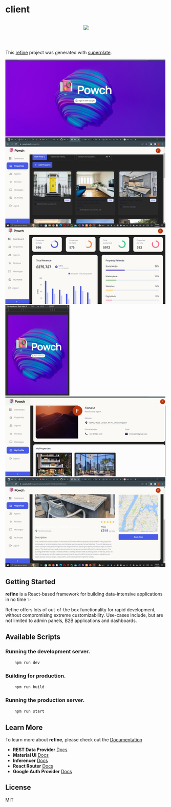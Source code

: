 # client

<div align="center" style="margin: 30px;">
    <a href="https://refine.dev">
    <img src="https://refine.ams3.cdn.digitaloceanspaces.com/refine_logo.png"  align="center" />
    </a>
</div>
<br/>

This [refine](https://github.com/refinedev/refine) project was generated with [superplate](https://github.com/pankod/superplate).

<div flex flex-col-4>
  <img src="https://github.com/fiona02/refine_dashboard/blob/main/Loginpage.jpg" width="500px" />
  <img src="https://github.com/fiona02/refine_dashboard/blob/main/allproperties.jpg" width="500px" />
  <img src="https://github.com/fiona02/refine_dashboard/blob/main/homepage.jpg" width="500px" />
  <img src="https://github.com/fiona02/refine_dashboard/blob/main/ipad-mini_responsive.jpg" width="200px" />
  <img src="https://github.com/fiona02/refine_dashboard/blob/main/myprofile.jpg" width="500px" />
  <img src="https://github.com/fiona02/refine_dashboard/blob/main/propertycardcontinued.jpg" width="500px" />



    
## Getting Started

**refine** is a React-based framework for building data-intensive applications in no time ✨

Refine offers lots of out-of-the box functionality for rapid development, without compromising extreme customizability. Use-cases include, but are not limited to admin panels, B2B applications and dashboards.

## Available Scripts

### Running the development server.

```bash
    npm run dev
```

### Building for production.

```bash
    npm run build
```

### Running the production server.

```bash
    npm run start
```

## Learn More

To learn more about **refine**, please check out the [Documentation](https://refine.dev/docs)

- **REST Data Provider** [Docs](https://refine.dev/docs/core/providers/data-provider/#overview)
- **Material UI** [Docs](https://refine.dev/docs/ui-frameworks/mui/tutorial/)
- **Inferencer** [Docs](https://refine.dev/docs/packages/documentation/inferencer)
- **React Router** [Docs](https://refine.dev/docs/core/providers/router-provider/)
- **Google Auth Provider** [Docs](https://refine.dev/docs/core/providers/auth-provider/)

## License

MIT

